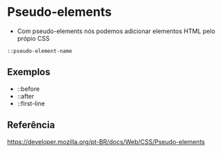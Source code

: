 # Pseudo-elements

* Com pseudo-elements nós podemos adicionar elementos HTML pelo própio CSS

`::pseudo-element-name`

## Exemplos
* ::before
* ::after
* ::first-line

## Referência

https://developer.mozilla.org/pt-BR/docs/Web/CSS/Pseudo-elements